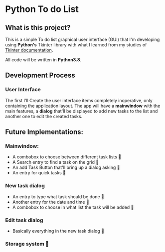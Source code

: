 # Python To do List

## What is this project?
This is a simple To do list graphical user interface (GUI) that I'm developing using **Python's** Tkinter library with what I learned from my studies of [Tkinter documentation](https://tkdocs.com/tutorial/index.html).

All code will be written in **Python3.8**.

## Development Process
 ### User Interface
 The first I'll Create the user interface items completely inoperative, only containing the application layout. The app will have a **mainwindow** with the main features, a **dialog** that'll be displayed to add new tasks to the list and another one to edit the created tasks.

## Future Implementations:
 ### Mainwindow:
 - A combobox to choose between different task lists 🚧
 - A Search entry to find a task on the grid 🚧
 - An add Task Button that'll bring up a dialog asking 🚧
 - An entry for quick tasks 🚧

 ### New task dialog
 - An entry to type what task should be done 🚧
 - Another entry for the date and time 🚧
 - A combobox to choose in what list the task will be added 🚧

 ### Edit task dialog
 - Basically everything in the new task dialog 🚧

 ### Storage system 🚧
